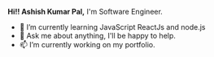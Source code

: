 

 **Hi!! Ashish Kumar Pal,**
I'm Software Engineer.
<!--
**palkumarashish/palkumarashish** is a ✨ _special_ ✨ repository because its `README.md` (this file) appears on your GitHub profile.-->

- 🌱 I’m currently learning JavaScript ReactJs and node.js
- 💬 Ask me about anything, I'll be happy to help.
- 📫 I’m currently working on my portfolio.
 




<!-- - 🤔 I’m looking for help with ... -->



